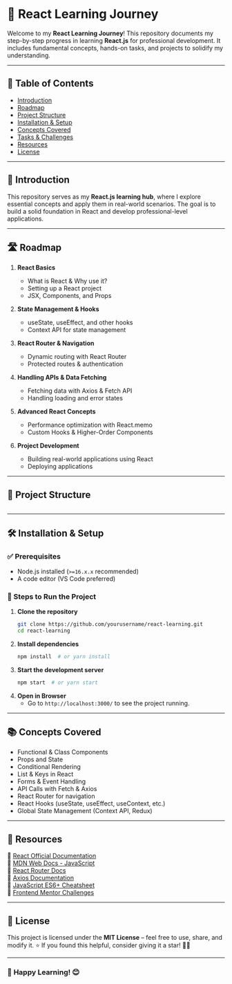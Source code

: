 # 🚀 React Learning Journey

Welcome to my **React Learning Journey**! This repository documents my step-by-step progress in learning **React.js** for professional development. It includes fundamental concepts, hands-on tasks, and projects to solidify my understanding.

---

## 📌 Table of Contents
- [Introduction](#-introduction)
- [Roadmap](#-roadmap)
- [Project Structure](#-project-structure)
- [Installation & Setup](#-installation--setup)
- [Concepts Covered](#-concepts-covered)
- [Tasks & Challenges](#-tasks--challenges)
- [Resources](#-resources)
- [License](#-license)

---

## 📖 Introduction
This repository serves as my **React.js learning hub**, where I explore essential concepts and apply them in real-world scenarios. The goal is to build a solid foundation in React and develop professional-level applications.

---

## 🛣️ Roadmap
1. **React Basics**  
   - What is React & Why use it?
   - Setting up a React project
   - JSX, Components, and Props
   
2. **State Management & Hooks**  
   - useState, useEffect, and other hooks
   - Context API for state management

3. **React Router & Navigation**  
   - Dynamic routing with React Router
   - Protected routes & authentication

4. **Handling APIs & Data Fetching**  
   - Fetching data with Axios & Fetch API
   - Handling loading and error states

5. **Advanced React Concepts**  
   - Performance optimization with React.memo
   - Custom Hooks & Higher-Order Components

6. **Project Development**  
   - Building real-world applications using React
   - Deploying applications

---

## 📂 Project Structure
```

```

---

## 🛠 Installation & Setup

### ✅ Prerequisites
- Node.js installed (`>=16.x.x` recommended)
- A code editor (VS Code preferred)

### 🚀 Steps to Run the Project
1. **Clone the repository**
   ```sh
   git clone https://github.com/yourusername/react-learning.git
   cd react-learning
   ```
2. **Install dependencies**
   ```sh
   npm install  # or yarn install
   ```
3. **Start the development server**
   ```sh
   npm start  # or yarn start
   ```
4. **Open in Browser**
   - Go to `http://localhost:3000/` to see the project running.

---

## 📚 Concepts Covered
- Functional & Class Components
- Props and State
- Conditional Rendering
- List & Keys in React
- Forms & Event Handling
- API Calls with Fetch & Axios
- React Router for navigation
- React Hooks (useState, useEffect, useContext, etc.)
- Global State Management (Context API, Redux)

---

## 📖 Resources
🔹 [React Official Documentation](https://react.dev/)  
🔹 [MDN Web Docs - JavaScript](https://developer.mozilla.org/en-US/docs/Web/JavaScript)  
🔹 [React Router Docs](https://reactrouter.com/en/main)  
🔹 [Axios Documentation](https://axios-http.com/docs/intro)  
🔹 [JavaScript ES6+ Cheatsheet](https://www.javascripttutorial.net/es6/)  
🔹 [Frontend Mentor Challenges](https://www.frontendmentor.io/)  

---

## 📜 License
This project is licensed under the **MIT License** – feel free to use, share, and modify it. ⭐ If you found this helpful, consider giving it a star! 🚀✨

---

### 🎯 **Happy Learning!** 😊

